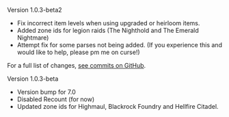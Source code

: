 Version 1.0.3-beta2

* Fix incorrect item levels when using upgraded or heirloom items.
* Added zone ids for legion raids (The Nighthold and The Emerald Nightmare)
* Attempt fix for some parses not being added. (If you experience this and would like to help, please pm me on curse!)

For a full list of changes, [see commits on GitHub](https://github.com/verath/GuildSkadaHighScore/compare/v1.0.3-beta...v1.0.3-beta2).

Version 1.0.3-beta

* Version bump for 7.0
* Disabled Recount (for now)
* Updated zone ids for Highmaul, Blackrock Foundry and Hellfire Citadel.
